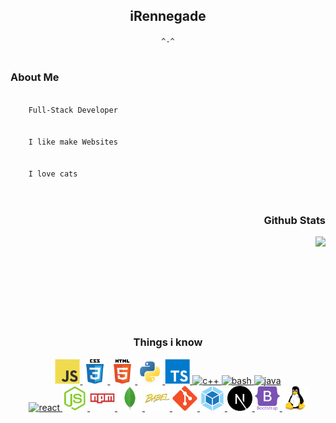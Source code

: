 <h2 align="center">iRennegade</h2>
<p align="center" align-items="center">
  <code>^-^</code>
  </br>
  </br>
</p>

<p align="left" align-items="left">
  <h3>About Me</h4>
  <code>
    Full-Stack Developer
  </code>
  </br>
  <code>
    I like make Websites
  </code>
  </br>
  <code>
    I love cats
  </code>
  </br>
  </br>
</p>

<p align="right" align-items="right">
  <h3 align="right">Github Stats</h3>
  <img align="right" src="https://github-readme-stats.vercel.app/api/top-langs/?username=iRennegade&layout=compact&exclude_repo=eslint-config&theme=algolia"></img>
  </br>
  </br>
  </br>
  </br>
  </br>
  </br>
  </br>
  </br>
</p>

<p align="center" align-items="center">
  <h3 align="center">Things i know</h3>
  <div align="center">
    <a href="https://developer.mozilla.org/en-US/docs/Web/JavaScript" target="_blank">
      <img src="https://raw.githubusercontent.com/devicons/devicon/master/icons/javascript/javascript-original.svg" alt="javascript" width="40" height="40"/>
    </a>
    <a href="https://www.w3schools.com/css/" target="_blank"> 
      <img src="https://raw.githubusercontent.com/devicons/devicon/master/icons/css3/css3-original-wordmark.svg" alt="css3" width="40" height="40"/>
    </a> 
    <a href="https://www.w3.org/html/" target="_blank"> 
      <img src="https://raw.githubusercontent.com/devicons/devicon/master/icons/html5/html5-original-wordmark.svg" alt="html5" width="40" height="40"/> 
    </a>
    <a href="https://www.python.org" target="_blank"> 
      <img src="https://raw.githubusercontent.com/devicons/devicon/master/icons/python/python-original.svg" alt="python" width="40" height="40"/> 
    </a>
    <a href="https://www.typescriptlang.org/" target="_blank">
      <img src="https://raw.githubusercontent.com/devicons/devicon/master/icons/typescript/typescript-plain.svg" alt="typescript" width="40" height="40"/> 
    </a>
    <a href="https://isocpp.org/" target="_blank">
      <img src="https://www.freeiconspng.com/thumbs/c-logo-icon/c--logo-icon-0.png" alt="c++" width="40" height="40"/>
    </a>
    <a href="https://www.gnu.org/software/bash/" target="_blank">
      <img src="https://upload.wikimedia.org/wikipedia/commons/thumb/2/20/Bash_Logo_black_and_white_icon_only.svg/896px-Bash_Logo_black_and_white_icon_only.svg.png" alt="bash" width="40" height="40"/>
    </a>
    <a href="https://www.java.com/es/" target="_blank">
      <img src="https://i.ibb.co/zxFZhLP/58480979cef1014c0b5e4901.png" alt="java" width="40"/>
    </a>
    </br>
    <a href="https://reactjs.org/" target="_blank">
      <img src="https://upload.wikimedia.org/wikipedia/commons/thumb/4/47/React.svg/1200px-React.svg.png" alt="react" width="40"/>
    </a>
    <a href="https://nodejs.org/" target="_blank">
      <img src="https://raw.githubusercontent.com/devicons/devicon/master/icons/nodejs/nodejs-original.svg" alt="nodejs" width="40"/>
    </a>
    <a href="https://npmjs.com/" target="_blank">
      <img src="https://raw.githubusercontent.com/devicons/devicon/master/icons/npm/npm-original-wordmark.svg" alt="npm" width="40" height="40"/>
    </a>
    <a href="https://mongodb.com/" target="_blank">
      <img src="https://raw.githubusercontent.com/devicons/devicon/master/icons/mongodb/mongodb-original.svg" alt="mongodb" width="40" height="40"/>
    </a>
    <a href="https://babeljs.io" target="_blank">
      <img src="https://raw.githubusercontent.com/devicons/devicon/master/icons/babel/babel-original.svg" alt="babel" width="40" height="40"/>
    </a>
    <a href="https://git-scm.com" target="_blank">
      <img src="https://raw.githubusercontent.com/devicons/devicon/master/icons/git/git-original.svg" alt="git" width="40" height="40"/>
    </a>
    <a href="https://webpack.js.org/" target="_blank">
      <img src="https://raw.githubusercontent.com/devicons/devicon/master/icons/webpack/webpack-original.svg" alt="webpack" width="40" height="40"/>
    </a>
    <a href="https://nextjs.org/" target="_blank">
      <img src="https://raw.githubusercontent.com/devicons/devicon/master/icons/nextjs/nextjs-original.svg" alt="nextjs" width="40" height="40"/>
    </a>
    <a href="https://getbootstrap.com/" target="_blank">
      <img src="https://raw.githubusercontent.com/devicons/devicon/master/icons/bootstrap/bootstrap-plain-wordmark.svg" alt="bootstrap" width="40" height="40"/>
    </a>
    <a href="https://linux.org" target="_blank">
      <img src="https://raw.githubusercontent.com/devicons/devicon/master/icons/linux/linux-original.svg" alt="linux" width="40" height="40"/>
    </a>
  </div>
</p>
